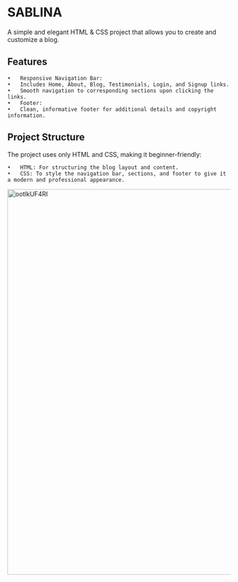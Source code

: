 # SABLINA

A simple and elegant HTML & CSS project that allows you to create and customize a blog.

## Features
	•	Responsive Navigation Bar:
	•	Includes Home, About, Blog, Testimonials, Login, and Signup links.
	•	Smooth navigation to corresponding sections upon clicking the links.
	•	Footer:
	•	Clean, informative footer for additional details and copyright information.

## Project Structure

The project uses only HTML and CSS, making it beginner-friendly:

	•	HTML: For structuring the blog layout and content.
	•	CSS: To style the navigation bar, sections, and footer to give it a modern and professional appearance.

 

<img width="869" alt="ootlkUF4RI" src="https://github.com/user-attachments/assets/cd224538-56bf-43dc-a9f1-38cccef16bcc" />


